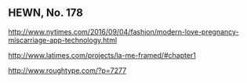 ## HEWN, No. 178

http://www.nytimes.com/2016/09/04/fashion/modern-love-pregnancy-miscarriage-app-technology.html

http://www.latimes.com/projects/la-me-framed/#chapter1

http://www.roughtype.com/?p=7277
